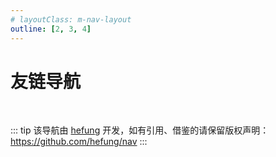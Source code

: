 ```yaml
---
# layoutClass: m-nav-layout
outline: [2, 3, 4]
---
```


<script setup>

import { NAV_DATA } from './data'
</script>
<!-- <style src="./index.scss"></style> -->

# 友链导航

<MNavLinks v-for="{title, items} in NAV_DATA" :title="title" :items="items"/>

<br />

::: tip
该导航由 [hefung](https://github.com/hefung/) 开发，如有引用、借鉴的请保留版权声明：<https://github.com/hefung/nav>
:::
